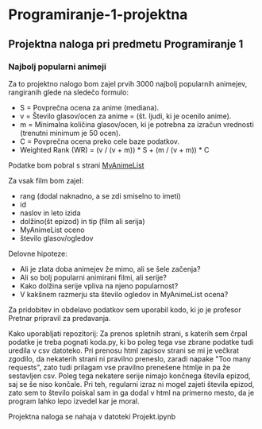 # Programiranje-1-projektna
## Projektna naloga pri predmetu Programiranje 1
### Najbolj popularni animeji
Za to projektno nalogo bom zajel prvih 3000 najbolj popularnih animejev, rangiranih glede na sledečo formulo:
* S = Povprečna ocena za anime (mediana).
* v = Število glasov/ocen za anime = (št. ljudi, ki je ocenilo anime).
* m = Minimalna količina glasov/ocen, ki je potrebna za izračun vrednosti (trenutni minimum je 50 ocen).
* C = Povprečna ocena preko cele baze podatkov.
* Weighted Rank (WR) = (v / (v + m)) * S + (m / (v + m)) * C

Podatke bom pobral s strani [MyAnimeList](https://myanimelist.net/topanime.php)

Za vsak film bom zajel:
* rang (dodal naknadno, a se zdi smiselno to imeti)
* id 
* naslov in leto izida
* dolžino(št epizod) in tip (film ali serija)
* MyAnimeList oceno
* število glasov/ogledov

Delovne hipoteze:
* Ali je zlata doba animejev že mimo, ali se šele začenja?
* Ali so bolj popularni animirani filmi, ali serije?
* Kako dolžina serije vpliva na njeno popularnost?
* V kakšnem razmerju sta število ogledov in MyAnimeList ocena?

Za pridobitev in obdelavo podatkov sem uporabil kodo, ki jo je profesor Pretnar pripravil za predavanja.

Kako uporabljati repozitorij:
Za prenos spletnih strani, s katerih sem črpal podatke je treba pognati koda.py, ki bo poleg tega vse zbrane podatke tudi uredila v csv datoteko. Pri prenosu html zapisov strani se mi je večkrat zgodilo, da nekaterih strani ni pravilno preneslo, zaradi napake "Too many requests", zato tudi prilagam vse pravilno prenešene htmlje in pa že sestavljen csv. Poleg tega nekatere serije nimajo končnega števila epizod, saj se še niso končale. Pri teh, regularni izraz ni mogel zajeti števila epizod, zato sem to število poiskal sam in ga dodal v html na primerno mesto, da je program lahko lepo izvedel kar je moral.

Projektna naloga se nahaja v datoteki Projekt.ipynb
